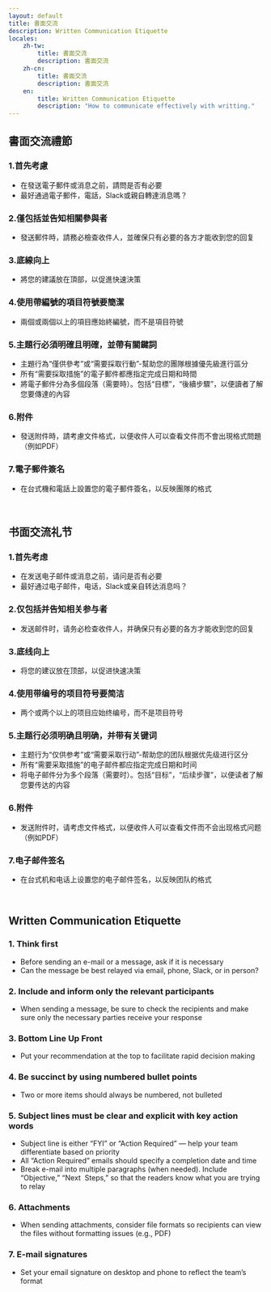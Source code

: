 ```yaml
---
layout: default
title: 書面交流
description: Written Communication Etiquette
locales:
    zh-tw:
        title: 書面交流
        description: 書面交流
    zh-cn:
        title: 書面交流
        description: 書面交流
    en:
        title: Written Communication Etiquette
        description: "How to communicate effectively with writting."
---
```


<a name="zh-tw"></a>

## 書面交流禮節

### 1.首先考慮
* 在發送電子郵件或消息之前，請問是否有必要
* 最好通過電子郵件，電話，Slack或親自轉達消息嗎？

### 2.僅包括並告知相關參與者
* 發送郵件時，請務必檢查收件人，並確保只有必要的各方才能收到您的回复

### 3.底線向上
* 將您的建議放在頂部，以促進快速決策

### 4.使用帶編號的項目符號要簡潔
* 兩個或兩個以上的項目應始終編號，而不是項目符號

### 5.主題行必須明確且明確，並帶有關鍵詞
* 主題行為“僅供參考”或“需要採取行動”-幫助您的團隊根據優先級進行區分
* 所有“需要採取措施”的電子郵件都應指定完成日期和時間
* 將電子郵件分為多個段落（需要時）。包括“目標”，“後續步驟”，以便讀者了解您要傳達的內容

### 6.附件
* 發送附件時，請考慮文件格式，以便收件人可以查看文件而不會出現格式問題（例如PDF）

### 7.電子郵件簽名
* 在台式機和電話上設置您的電子郵件簽名，以反映團隊的格式

<br>

<a name="zh-cn"></a>

## 书面交流礼节

### 1.首先考虑
* 在发送电子邮件或消息之前，请问是否有必要
* 最好通过电子邮件，电话，Slack或亲自转达消息吗？

### 2.仅包括并告知相关参与者
* 发送邮件时，请务必检查收件人，并确保只有必要的各方才能收到您的回复

### 3.底线向上
* 将您的建议放在顶部，以促进快速决策

### 4.使用带编号的项目符号要简洁
* 两个或两个以上的项目应始终编号，而不是项目符号

### 5.主题行必须明确且明确，并带有关键词
* 主题行为“仅供参考”或“需要采取行动”-帮助您的团队根据优先级进行区分
* 所有“需要采取措施”的电子邮件都应指定完成日期和时间
* 将电子邮件分为多个段落（需要时）。包括“目标”，“后续步骤”，以便读者了解您要传达的内容

### 6.附件
* 发送附件时，请考虑文件格式，以便收件人可以查看文件而不会出现格式问题（例如PDF）

### 7.电子邮件签名
* 在台式机和电话上设置您的电子邮件签名，以反映团队的格式

<br>

<a name="en"></a>

## Written Communication Etiquette

### 1. Think first
* Before sending an e-mail or a message, ask if it is necessary  
* Can the message be best relayed via email, phone, Slack, or in person?  

### 2. Include and inform only the relevant participants
* When sending a message, be sure to check the recipients and make sure only the necessary parties receive your response

### 3. Bottom Line Up Front 
* Put your recommendation at the top to facilitate rapid decision making

### 4. Be succinct by using numbered bullet points
* Two or more items should always be numbered, not bulleted  

### 5. Subject lines must be clear and explicit with key action words
* Subject line is either “FYI” or “Action Required” — help your team differentiate based on priority 
* All “Action Required” emails should specify a completion date and time  
* Break e-mail into multiple paragraphs (when needed). Include “Objective,” “Next  Steps,” so that the readers know what you are trying to relay  

### 6. Attachments 
* When sending attachments, consider file formats so recipients can view the files without formatting issues (e.g., PDF)

### 7. E-mail signatures
* Set your email signature on desktop and phone to reflect the team’s format  